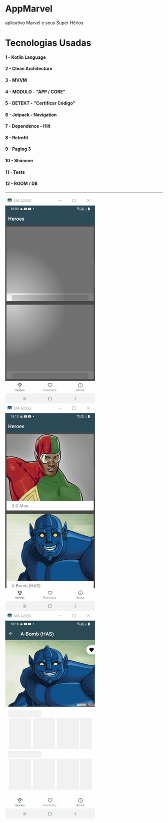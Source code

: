 # AppMarvel
aplicativo Marvel e seus Super Hérios

# Tecnologias Usadas

#### 1 - Kotlin Language
#### 2 - Clean Architecture
#### 3 - MVVM
#### 4 - MODULO - "APP / CORE"
#### 5 - DETEKT - "Certificar Código"
#### 6 - Jetpack - Navigation
#### 7 - Dependence - Hilt
#### 8 - Retrofit
#### 9 - Paging 3
#### 10 - Shimmer
#### 11 - Tests
#### 12 - ROOM / DB


----------------------------------------------------------------------------------------------------


![heroes01](https://github.com/joaoboscocordeiro/AppMarvel/blob/develop/heroes01.gif)
![heroes02](https://github.com/joaoboscocordeiro/AppMarvel/blob/develop/heroes02.gif)
![heroes03](https://github.com/joaoboscocordeiro/AppMarvel/blob/develop/heroes03.gif)

